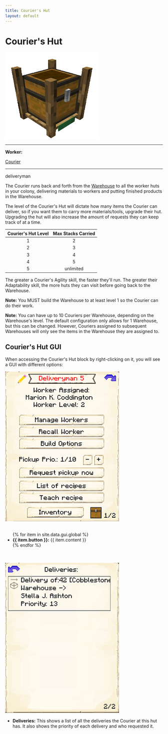 ```yaml
---
title: Courier's Hut
layout: default
---
```

# Courier's Hut

<div class="infobox box text-center">
    <img src="../../assets/images/buildings/deliveryman.png" alt="Courier's Hut" />
    <hr />
    <div class="row section-text text-left">
        <div class="col">
        <p><strong>Worker:</strong></p>
        </div>
        <div class="col">
        <p><a href="../workers/courier">Courier</a></p>
        </div>
    </div>
    <hr />
    <recipe>deliveryman</recipe>
</div>

The Courier runs back and forth from the [Warehouse](../../source/buildings/warehouse) to all the worker huts in your colony, delivering materials to workers and putting finished products in the Warehouse.

The level of the Courier's Hut will dictate how many items the Courier can deliver, so if you want them to carry more materials/tools, upgrade their hut. Upgrading the hut will also increase the amount of requests they can keep track of at a time.

| Courier's Hut Level | Max Stacks Carried |
| :-----------------: | :----------------: |
| 1                   | 2                  |
| 2                   | 3                  |
| 3                   | 4                  |
| 4                   | 5                  |
| 5                   | unlimited          |


The greater a Courier's Agility skill, the faster they'll run. The greater their Adaptability skill, the more huts they can visit before going back to the Warehouse.

**Note:** You MUST build the Warehouse to at least level 1 so the Courier can do their work.

**Note:** You can have up to 10 Couriers per Warehouse, depending on the Warehouse's level. The default configuration only allows for 1 Warehouse, but this can be changed. However, Couriers assigned to subsequent Warehouses will only see the items in the Warehouse they are assigned to.

## Courier's Hut GUI

When accessing the Courier's Hut block by right-clicking on it, you will see a GUI with different options:

<div class="row">
  <div class="col-sm-12 col-md">
    <img src="../../assets/images/gui/deliverymangui1.png" class="img-fluid mx-auto" alt="Courier's Hut GUI">
  </div>
  <div class="col-sm-12 col-md">
    <br>
    <ul>
      {% for item in site.data.gui.global %}
        <li><strong>{{ item.button }}:</strong> {{ item.content }}</li>
      {% endfor %}
    </ul>
  </div>
</div>
<br>
<br>

<div class="row">
  <div class="col-sm-12 col-md">
    <img src="../../assets/images/gui/deliverymangui2.png" class="img-fluid mx-auto" alt="Deliveries">
  </div>
  <div class="col-sm-12 col-md">
    <ul>
      <li><strong>Deliveries:</strong> This shows a list of all the deliveries the Courier at this hut has. It also shows the priority of each delivery and who requested it.</li><br>
    </ul>
  </div>
</div>
<br>
